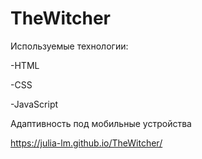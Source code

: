 # TheWitcher

Используемые технологии:

-HTML

-CSS

-JavaScript



Адаптивность под мобильные устройства


https://julia-lm.github.io/TheWitcher/

